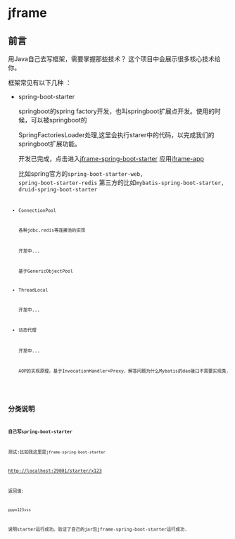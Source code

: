 # jframe

## 前言
用Java自己去写框架，需要掌握那些技术？
这个项目中会展示很多核心技术给你。

框架常见有以下几种 ：
- spring-boot-starter

    springboot的spring factory开发，也叫springboot扩展点开发。使用的时候，可以被springboot的
    
    SpringFactoriesLoader处理,这里会执行starer中的代码，以完成我们的springboot扩展功能。

    开发已完成，点击进入[jframe-spring-boot-starter](jframe-spring-boot-starter)
    应用[jframe-app](jframe-app)

    比如spring官方的<code>spring-boot-starter-web, spring-boot-starter-redis</code>
    第三方的比如<code>mybatis-spring-boot-starter, druid-spring-boot-starter<code>

- ConnectionPool

    各种jdbc,redis等连接池的实现
    
    开发中...

    基于GenericObjectPool

- ThreadLocal

    开发中...

- 动态代理

    开发中...

    AOP的实现原理，基于InvocationHandler+Proxy，解答问题为什么Mybatis的dao接口不需要实现类.

## 分类说明
**自己写spring-boot-starter**

测试:比如我这里是<code>jframe-spring-boot-starter</code>

[http://localhost:29001/starter/x123](http://localhost:29001/starter/x123)

返回值:

```text
pppx123sss
```
说明starter运行成功。验证了自己的jar包jframe-spring-boot-starter运行成功.
